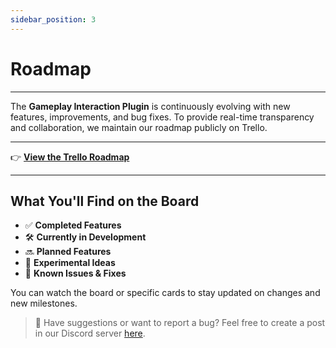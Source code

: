 ```yaml
---
sidebar_position: 3
---
```


# Roadmap

---

The **Gameplay Interaction Plugin** is continuously evolving with new features, improvements, and bug fixes.
To provide real-time transparency and collaboration, we maintain our roadmap publicly on Trello.

---

👉 **[View the Trello Roadmap](https://trello.com/b/sTjcTUmy)**

---

## What You'll Find on the Board

- ✅ **Completed Features**
- 🛠️ **Currently in Development**
- 🔜 **Planned Features**
- 🧪 **Experimental Ideas**
- 🐞 **Known Issues & Fixes**

You can watch the board or specific cards to stay updated on changes and new milestones.

> 💬 Have suggestions or want to report a bug? Feel free to create a post in our Discord server [here](https://discord.com/invite/AKavNKeDmd).
